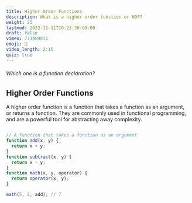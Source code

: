 ```yaml
---
title: Higher Order Functions
description: What is a higher order function or HOF?
weight: 25
lastmod: 2022-11-11T10:23:30-09:00
draft: false
vimeo: 773489811
emoji: 🔱
video_length: 2:15
quiz: true
---
```


<quiz-modal options="function foo() { ... }:const foo = () => ..." answer="function foo() { ... }" prize="6">
  <h6>Which one is a function declaration?</h6>
</quiz-modal>

## Higher Order Functions

A higher order function is a function that takes a function as an argument, or returns a function. They are commonly used in functional programming, and are a powerful tool for abstracting away complexity. 

```js

// A function that takes a function as an argument
function add(x, y) {
  return x + y;
}
function subtract(x, y) {
  return x - y;
}
function math(x, y, operator) {
  return operator(x, y);
}

math(5, 2, add); // 7
```
